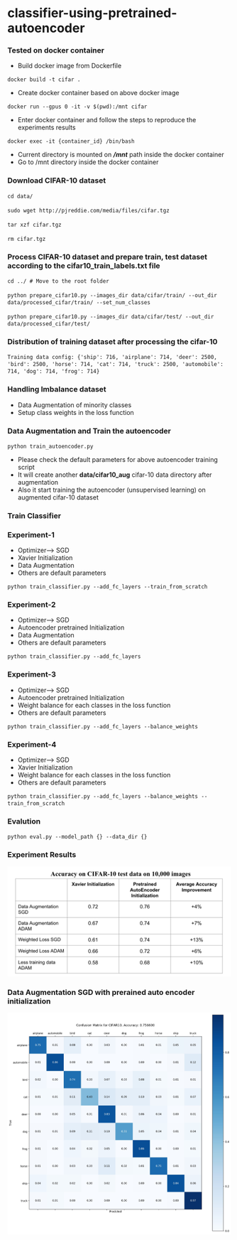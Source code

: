 # classifier-using-pretrained-autoencoder

### Tested on docker container

- Build docker image from Dockerfile
```
docker build -t cifar .
```

- Create docker container based on above docker image
```
docker run --gpus 0 -it -v $(pwd):/mnt cifar
```

- Enter docker container and follow the steps to reproduce the experiments results
```
docker exec -it {container_id} /bin/bash
```

- Current directory is mounted on ***/mnt*** path inside the docker container
- Go to /mnt directory inside the docker container


### Download CIFAR-10 dataset
```
cd data/

sudo wget http://pjreddie.com/media/files/cifar.tgz

tar xzf cifar.tgz

rm cifar.tgz
```

### Process CIFAR-10 dataset and prepare train, test dataset according to the cifar10_train_labels.txt file
```
cd ../ # Move to the root folder

python prepare_cifar10.py --images_dir data/cifar/train/ --out_dir data/processed_cifar/train/ --set_num_classes

python prepare_cifar10.py --images_dir data/cifar/test/ --out_dir data/processed_cifar/test/

```

### Distribution of training dataset after processing the cifar-10
```
Training data config: {'ship': 716, 'airplane': 714, 'deer': 2500, 'bird': 2500, 'horse': 714, 'cat': 714, 'truck': 2500, 'automobile': 714, 'dog': 714, 'frog': 714}
```

### Handling Imbalance dataset
- Data Augmentation of minority classes
- Setup class weights in the loss function

### Data Augmentation and Train the autoencoder

```
python train_autoencoder.py
```
- Please check the default parameters for above autoencoder training script
- It will create another **data/cifar10_aug** cifar-10 data directory after augmentation
- Also it start training the autoencoder (unsupervised learning) on augmented cifar-10 dataset

### Train Classifier

### Experiment-1
- Optimizer--> SGD
- Xavier Initialization
- Data Augmentation
- Others are default parameters

```
python train_classifier.py --add_fc_layers --train_from_scratch
```

### Experiment-2
- Optimizer--> SGD
- Autoencoder pretrained Initialization
- Data Augmentation
- Others are default parameters
```
python train_classifier.py --add_fc_layers
```

### Experiment-3
- Optimizer--> SGD
- Autoencoder pretrained Initialization
- Weight balance for each classes in the loss function
- Others are default parameters
```
python train_classifier.py --add_fc_layers --balance_weights
```

### Experiment-4
- Optimizer--> SGD
- Xavier Initialization
- Weight balance for each classes in the loss function
- Others are default parameters

```
python train_classifier.py --add_fc_layers --balance_weights --train_from_scratch
```

### Evalution

```
python eval.py --model_path {} --data_dir {}
```

### Experiment Results

![Experiment Results](/exp_results/exp_table_results.png)

### Data Augmentation SGD with prerained auto encoder initialization

![Confusion Matrix](/exp_results/classification_cifar10_confusion_matrix.jpg)

